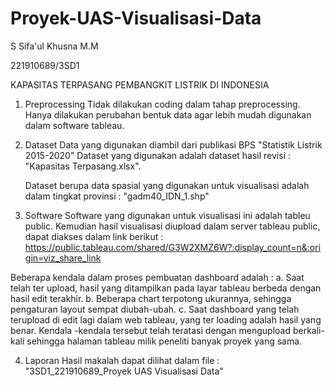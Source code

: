 # Proyek-UAS-Visualisasi-Data
S Sifa'ul Khusna M.M

221910689/3SD1

KAPASITAS TERPASANG PEMBANGKIT LISTRIK DI INDONESIA

1. Preprocessing
Tidak dilakukan coding dalam tahap preprocessing. Hanya dilakukan perubahan bentuk data agar lebih mudah digunakan dalam software tableau.
2. Dataset
Data yang digunakan diambil dari publikasi BPS "Statistik Listrik 2015-2020"
Dataset yang digunakan adalah dataset hasil revisi : "Kapasitas Terpasang.xlsx".

	Dataset berupa data spasial yang digunakan untuk visualisasi adalah dalam tingkat provinsi : "gadm40_IDN_1.shp"

3. Software
Software yang digunakan untuk visualisasi ini adalah tableu public. Kemudian hasil visualisasi diupload dalam server tableau public, dapat diakses dalam link berikut :
https://public.tableau.com/shared/G3W2XMZ6W?:display_count=n&:origin=viz_share_link

Beberapa kendala dalam proses pembuatan dashboard adalah :
 a. Saat telah ter upload, hasil yang ditampilkan pada layar tableau berbeda dengan hasil edit terakhir.
 b. Beberapa chart terpotong ukurannya, sehingga pengaturan layout sempat diubah-ubah.
 c. Saat dashboard yang telah terupload di edit lagi dalam web tableau, yang ter loading adalah hasil yang benar. 
Kendala -kendala tersebut telah teratasi dengan mengupload berkali-kali sehingga halaman tableau milik peneliti banyak proyek yang sama.

4. Laporan
Hasil makalah dapat dilihat dalam file : "3SD1_221910689_Proyek UAS Visualisasi Data"
